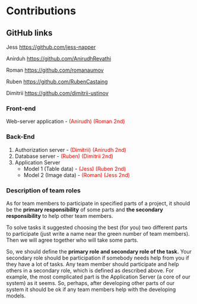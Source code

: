 ﻿# **Contributions**

## **GitHub links**

Jess <https://github.com/jess-napper> 

Anirduh <https://github.com/AnirudhRevathi>

Roman <https://github.com/romanaumov>

Ruben <https://github.com/RubenCastaing>

Dimitrii <https://github.com/dimitrii-ustinov>


### **Front-end**

Web-server application - <span style="color:red">(Anirudh) (Roman 2nd)</span>

### **Back-End**

1. Authorization server - <span style="color:red">(Dimitrii) (Anirudh 2nd)</span> 
1. Database server - <span style="color:red">(Ruben) (Dimitrii 2nd)</span>
1. Application Server
   - Model 1 (Table data) - <span style="color:red">(Jess) (Ruben 2nd)</span>
   - Model 2 (Image data) - <span style="color:red">(Roman) (Jess 2nd)</span>


### **Description of team roles**

As for team members to participate in specified parts of a project, it should be the **primary responsibility** of some parts and **the secondary responsibility** to help other team members. 

To solve tasks it suggested choosing the best (for you) two different parts to participate (just write a name near the green number of team members). Then we will agree together who will take some parts.

So, we should define the **primary role and secondary role of the task.** Your secondary role should be participation if somebody needs help from you if they have a lot of tasks. Any team member should participate and help others in a secondary role, which is defined as described above. For example, the most complicated part is the Application Server (a core of our system) as it seems. So, perhaps, after developing other parts of our system it should be ok if any team members help with the developing models.
